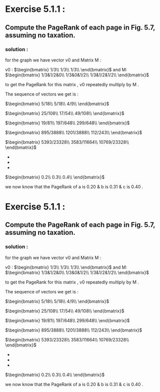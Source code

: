 
# Exercise 5.1.1 :<br>

## Compute the PageRank of each page in Fig. 5.7, assuming no taxation.<br>



### solution :<br>

for the graph we have vector v0 and Matrix M :<br>

v0 : 
$\begin{bmatrix}
1/3\\
1/3\\
1/3\\
\end{bmatrix}$ 
and  M:
$\begin{bmatrix}
1/3&1/2&0\\
1/3&0&1/2\\
1/3&1/2&1/2\\
\end{bmatrix}$
<br>

to get the PageRank for this matrix , v0 repeatedly multiply by M .<br>

The sequence of vectors we get is :


$\begin{bmatrix}
5/18\\
5/18\\
4/9\\
\end{bmatrix}$

$\begin{bmatrix}
25/108\\
17/54\\
49/108\\
\end{bmatrix}$

$\begin{bmatrix}
19/81\\
197/648\\
299/648\\
\end{bmatrix}$

$\begin{bmatrix}
895/3888\\
1201/3888\\
112/243\\
\end{bmatrix}$

$\begin{bmatrix}
5393/23328\\
3583/11664\\
10769/23328\\
\end{bmatrix}$
<br>

* <br>
* <br>
* <br>


$\begin{bmatrix}
0.2\\
0.3\\
0.4\\
\end{bmatrix}$


we now know that the PageRank of a is 0.20 & b is 0.31 & c is 0.40 .

# Exercise 5.1.1 :<br>

## Compute the PageRank of each page in Fig. 5.7, assuming no taxation.<br>



### solution :<br>

for the graph we have vector v0 and Matrix M :<br>

v0 : 
$\begin{bmatrix}
1/3\\
1/3\\
1/3\\
\end{bmatrix}$ 
and  M:
$\begin{bmatrix}
1/3&1/2&0\\
1/3&0&1/2\\
1/3&1/2&1/2\\
\end{bmatrix}$
<br>

to get the PageRank for this matrix , v0 repeatedly multiply by M .<br>

The sequence of vectors we get is :


$\begin{bmatrix}
5/18\\
5/18\\
4/9\\
\end{bmatrix}$

$\begin{bmatrix}
25/108\\
17/54\\
49/108\\
\end{bmatrix}$

$\begin{bmatrix}
19/81\\
197/648\\
299/648\\
\end{bmatrix}$

$\begin{bmatrix}
895/3888\\
1201/3888\\
112/243\\
\end{bmatrix}$

$\begin{bmatrix}
5393/23328\\
3583/11664\\
10769/23328\\
\end{bmatrix}$
<br>

* <br>
* <br>
* <br>


$\begin{bmatrix}
0.2\\
0.3\\
0.4\\
\end{bmatrix}$


we now know that the PageRank of a is 0.20 & b is 0.31 & c is 0.40 .


```python

```
